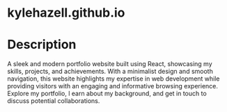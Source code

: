 # kylehazell.github.io
# Description
A sleek and modern portfolio website built using React, showcasing my skills, projects, and achievements. With a minimalist design and smooth navigation, 
this website highlights my expertise in web development while providing visitors with an engaging and informative browsing experience. Explore my portfolio, l
earn about my background, and get in touch to discuss potential collaborations.
